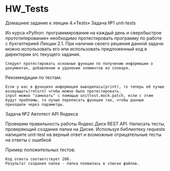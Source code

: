 # HW_Tests

Домашнее задание к лекции 4.«Tests»
Задача №1 unit-tests

Из курса «Python: программирование на каждый день и сверхбыстрое прототипирование» необходимо протестировать программу по работе с бухгалтерией Лекции 2.1. При наличии своего решения данной задачи можно использовать его или использовать предложенный код в директории src текущего задания.

    Следует протестировать основные функции по получению информации о документах, добавлении и удалении элементов из словаря.

Рекомендации по тестам.

    Если у вас в функциях информация выводилась(print), то теперь её лучше возвращать(return) чтобы можно было протестировать.
    input можно "замокать" с помощью unittest.mock.patch, если с этим будут проблемы, то лучше переписать функции так, чтобы данные приходили через параметры.

Задача №2 Автотест API Яндекса

Проверим правильность работы Яндекс.Диск REST API. Написать тесты, проверяющий создание папки на Диске.
Используя библиотеку requests напишите unit-test на верный ответ и возможные отрицательные тесты на ответы с ошибкой

Пример положительных тестов:

    Код ответа соответствует 200.
    Результат создания папки - папка появилась в списке файлов.
